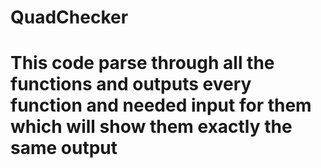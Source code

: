 # QuadChecker
# This code parse through all the functions and outputs every function and needed input for them which will show them exactly the same output
